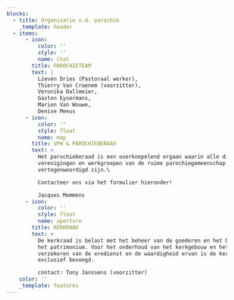 ```yaml
---
blocks:
  - title: Organisatie v.d. parochie
    _template: header
  - items:
      - icon:
          color: ''
          style: ''
          name: chat
        title: PAROCHIETEAM
        text: |
          Lieven Dries (Pastoraal werker),
          Thierry Van Craenem (voorzitter),
          Veronika Dallmeier,
          Gaston Eysermans,
          Marion Van Wouwe,
          Denise Meeus
      - icon:
          color: ''
          style: float
          name: map
        title: VPW & PAROCHIEBERAAD
        text: >
          Het parochieberaad is een overkoepelend orgaan waarin alle diensten,
          verenigingen en werkgroepen van de ruime parochiegemeenschap
          vertegenwoordigd zijn.\

          Contacteer ons via het formulier hieronder!

          Jacques Mommens
      - icon:
          color: ''
          style: float
          name: aperture
        title: KERKRAAD
        text: >
          De kerkraad is belast met het beheer van de goederen en het behoud van
          het patrimonium. Voor het onderhoud van het kerkgebouw en het
          verzekeren van de eredienst en de waardigheid ervan is de kerkraad
          exclusief bevoegd.

          contact: Tony Janssens (voorzitter)
    color: ''
    _template: features
---
```


